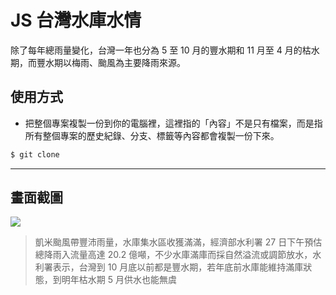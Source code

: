 # JS 台灣水庫水情

除了每年總雨量變化，台灣一年也分為 5 至 10 月的豐水期和 11 月至 4 月的枯水期，而豐水期以梅雨、颱風為主要降雨來源。

## 使用方式
- 把整個專案複製一份到你的電腦裡，這裡指的「內容」不是只有檔案，而是指所有整個專案的歷史紀錄、分支、標籤等內容都會複製一份下來。
```sh
$ git clone
```

----

## 畫面截圖
![](https://i.imgur.com/xiq7SA7.png)
> 凱米颱風帶豐沛雨量，水庫集水區收獲滿滿，經濟部水利署 27 日下午預估總降雨入流量高達 20.2 億噸，不少水庫滿庫而採自然溢流或調節放水，水利署表示，台灣到 10 月底以前都是豐水期，若年底前水庫能維持滿庫狀態，到明年枯水期 5 月供水也能無虞
